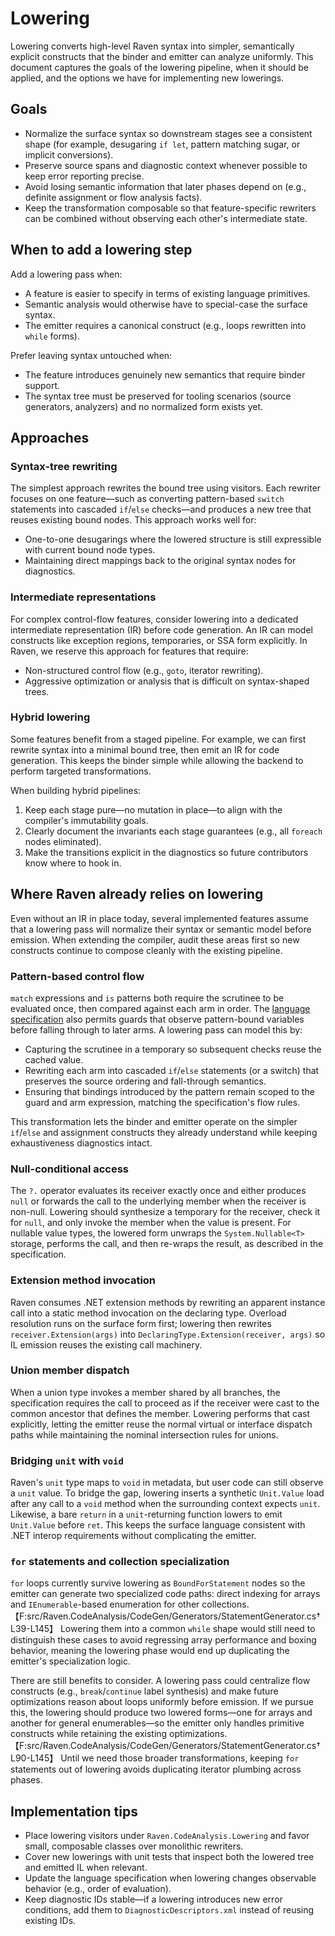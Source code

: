 # Lowering

Lowering converts high-level Raven syntax into simpler, semantically explicit constructs that the binder and emitter can analyze uniformly. This document captures the goals of the lowering pipeline, when it should be applied, and the options we have for implementing new lowerings.

## Goals

* Normalize the surface syntax so downstream stages see a consistent shape (for example, desugaring `if let`, pattern matching sugar, or implicit conversions).
* Preserve source spans and diagnostic context whenever possible to keep error reporting precise.
* Avoid losing semantic information that later phases depend on (e.g., definite assignment or flow analysis facts).
* Keep the transformation composable so that feature-specific rewriters can be combined without observing each other's intermediate state.

## When to add a lowering step

Add a lowering pass when:

* A feature is easier to specify in terms of existing language primitives.
* Semantic analysis would otherwise have to special-case the surface syntax.
* The emitter requires a canonical construct (e.g., loops rewritten into `while` forms).

Prefer leaving syntax untouched when:

* The feature introduces genuinely new semantics that require binder support.
* The syntax tree must be preserved for tooling scenarios (source generators, analyzers) and no normalized form exists yet.

## Approaches

### Syntax-tree rewriting

The simplest approach rewrites the bound tree using visitors. Each rewriter focuses on one feature—such as converting pattern-based `switch` statements into cascaded `if`/`else` checks—and produces a new tree that reuses existing bound nodes. This approach works well for:

* One-to-one desugarings where the lowered structure is still expressible with current bound node types.
* Maintaining direct mappings back to the original syntax nodes for diagnostics.

### Intermediate representations

For complex control-flow features, consider lowering into a dedicated intermediate representation (IR) before code generation. An IR can model constructs like exception regions, temporaries, or SSA form explicitly. In Raven, we reserve this approach for features that require:

* Non-structured control flow (e.g., `goto`, iterator rewriting).
* Aggressive optimization or analysis that is difficult on syntax-shaped trees.

### Hybrid lowering

Some features benefit from a staged pipeline. For example, we can first rewrite syntax into a minimal bound tree, then emit an IR for code generation. This keeps the binder simple while allowing the backend to perform targeted transformations.

When building hybrid pipelines:

1. Keep each stage pure—no mutation in place—to align with the compiler's immutability goals.
2. Clearly document the invariants each stage guarantees (e.g., all `foreach` nodes eliminated).
3. Make the transitions explicit in the diagnostics so future contributors know where to hook in.

## Where Raven already relies on lowering

Even without an IR in place today, several implemented features assume that a lowering pass will normalize their syntax or semantic model before emission. When extending the compiler, audit these areas first so new constructs continue to compose cleanly with the existing pipeline.

### Pattern-based control flow

`match` expressions and `is` patterns both require the scrutinee to be evaluated once, then compared against each arm in order. The [language specification](../../lang/spec/language-specification.md#pattern-matching) also permits guards that observe pattern-bound variables before falling through to later arms. A lowering pass can model this by:

* Capturing the scrutinee in a temporary so subsequent checks reuse the cached value.
* Rewriting each arm into cascaded `if`/`else` statements (or a switch) that preserves the source ordering and fall-through semantics.
* Ensuring that bindings introduced by the pattern remain scoped to the guard and arm expression, matching the specification's flow rules.

This transformation lets the binder and emitter operate on the simpler `if`/`else` and assignment constructs they already understand while keeping exhaustiveness diagnostics intact.

### Null-conditional access

The `?.` operator evaluates its receiver exactly once and either produces `null` or forwards the call to the underlying member when the receiver is non-null. Lowering should synthesize a temporary for the receiver, check it for `null`, and only invoke the member when the value is present. For nullable value types, the lowered form unwraps the `System.Nullable<T>` storage, performs the call, and then re-wraps the result, as described in the specification.

### Extension method invocation

Raven consumes .NET extension methods by rewriting an apparent instance call into a static method invocation on the declaring type. Overload resolution runs on the surface form first; lowering then rewrites `receiver.Extension(args)` into `DeclaringType.Extension(receiver, args)` so IL emission reuses the existing call machinery.

### Union member dispatch

When a union type invokes a member shared by all branches, the specification requires the call to proceed as if the receiver were cast to the common ancestor that defines the member. Lowering performs that cast explicitly, letting the emitter reuse the normal virtual or interface dispatch paths while maintaining the nominal intersection rules for unions.

### Bridging `unit` with `void`

Raven's `unit` type maps to `void` in metadata, but user code can still observe a `unit` value. To bridge the gap, lowering inserts a synthetic `Unit.Value` load after any call to a `void` method when the surrounding context expects `unit`. Likewise, a bare `return` in a `unit`-returning function lowers to emit `Unit.Value` before `ret`. This keeps the surface language consistent with .NET interop requirements without complicating the emitter.

### `for` statements and collection specialization

`for` loops currently survive lowering as `BoundForStatement` nodes so the emitter can generate two specialized code paths: direct indexing for arrays and `IEnumerable`-based enumeration for other collections.【F:src/Raven.CodeAnalysis/CodeGen/Generators/StatementGenerator.cs†L39-L145】 Lowering them into a common `while` shape would still need to distinguish these cases to avoid regressing array performance and boxing behavior, meaning the lowering phase would end up duplicating the emitter's specialization logic.

There are still benefits to consider. A lowering pass could centralize flow constructs (e.g., `break`/`continue` label synthesis) and make future optimizations reason about loops uniformly before emission. If we pursue this, the lowering should produce two lowered forms—one for arrays and another for general enumerables—so the emitter only handles primitive constructs while retaining the existing optimizations.【F:src/Raven.CodeAnalysis/CodeGen/Generators/StatementGenerator.cs†L90-L145】 Until we need those broader transformations, keeping `for` statements out of lowering avoids duplicating iterator plumbing across phases.

## Implementation tips

* Place lowering visitors under `Raven.CodeAnalysis.Lowering` and favor small, composable classes over monolithic rewriters.
* Cover new lowerings with unit tests that inspect both the lowered tree and emitted IL when relevant.
* Update the language specification when lowering changes observable behavior (e.g., order of evaluation).
* Keep diagnostic IDs stable—if a lowering introduces new error conditions, add them to `DiagnosticDescriptors.xml` instead of reusing existing IDs.
